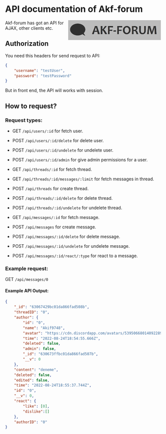 # API documentation of Akf-forum
<img src="https://raw.githubusercontent.com/Akif9748/akf-forum/main/public/images/logo.jpg" align="right" width="300px" />

Akf-forum has got an API for AJAX, other clients etc. 

## Authorization
You need this headers for send request to API:
```json
{
    "username": "testUser", 
    "password": "testPassword"
}
```
But in front end, the API will works with session.

## How to request?

### Request types:
- GET `/api/users/:id` for fetch user.
- POST `/api/users/:id/delete` for delete user.
- POST `/api/users/:id/undelete` for undelete user.
- POST `/api/users/:id/admin` for give admin permissions for a user.

- GET `/api/threads/:id` for fetch thread.
- GET `/api/threads/:id/messages/:limit` for fetch messages in thread.
- POST `/api/threads` for create thread.
- POST `/api/threads/:id/delete` for delete thread.
- POST `/api/threads/:id/undelete` for undelete thread.

- GET `/api/messages/:id` for fetch message.
- POST `/api/messages` for create message.
- POST `/api/messages/:id/delete` for delete message.
- POST `/api/messages/:id/undelete` for undelete message.
- POST `/api/messages/:id/react/:type` for react to a message.

### Example request:
GET ```/api/messages/0```

#### Example API Output:
```json
{
    "_id": "63067429bc01da866fad508b",
    "threadID": "0",
    "author": {
        "id": "0",
        "name": "Akif9748",
        "avatar": "https://cdn.discordapp.com/avatars/539506680140922890/abd74d10aac094fc8a5ad5c86f29fdb9.png?size=1024",
        "time": "2022-08-24T18:54:55.666Z",
        "deleted": false,
        "admin": false,
        "_id": "630673ffbc01da866fad507b",
        "__v": 0
    },
    "content": "deneme",
    "deleted": false,
    "edited": false,
    "time": "2022-08-24T18:55:37.744Z",
    "id": "0",
    "__v": 0,
    "react": {
        "like": [0],
        "dislike":[]
    },
    "authorID": "0"
}
```